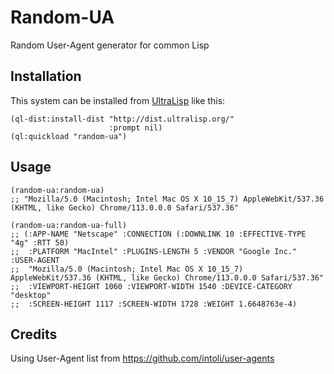 # Random-UA

Random User-Agent generator for common Lisp

## Installation

This system can be installed from [UltraLisp](https://ultralisp.org/) like this:

```common-lisp
(ql-dist:install-dist "http://dist.ultralisp.org/"
                      :prompt nil)
(ql:quickload "random-ua")
```

## Usage

```common-lisp
(random-ua:random-ua)
;; "Mozilla/5.0 (Macintosh; Intel Mac OS X 10_15_7) AppleWebKit/537.36 (KHTML, like Gecko) Chrome/113.0.0.0 Safari/537.36"

(random-ua:random-ua-full)
;; (:APP-NAME "Netscape" :CONNECTION (:DOWNLINK 10 :EFFECTIVE-TYPE "4g" :RTT 50)
;;  :PLATFORM "MacIntel" :PLUGINS-LENGTH 5 :VENDOR "Google Inc." :USER-AGENT
;;  "Mozilla/5.0 (Macintosh; Intel Mac OS X 10_15_7) AppleWebKit/537.36 (KHTML, like Gecko) Chrome/113.0.0.0 Safari/537.36"
;;  :VIEWPORT-HEIGHT 1060 :VIEWPORT-WIDTH 1540 :DEVICE-CATEGORY "desktop"
;;  :SCREEN-HEIGHT 1117 :SCREEN-WIDTH 1728 :WEIGHT 1.6648763e-4)

```

## Credits

Using User-Agent list from https://github.com/intoli/user-agents
